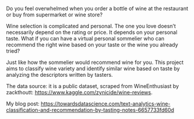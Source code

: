 Do you feel overwhelmed when you order a bottle of wine at the restaurant or buy from supermarket or wine store? 

Wine selection is complicated and personal. The one you love doesn’t necessarily depend on the rating or price. It depends on your personal taste. What if you can have a virtual personal sommelier who can recommend the right wine based on your taste or the wine you already tried?

Just like how the sommelier would recommend wine for you. This project aims to classify wine variety and identify similar wine based on taste by analyzing the descriptors written by tasters. 

The data source: it is a public dataset, scraped from WineEnthusiast by zackthoutt: https://www.kaggle.com/zynicide/wine-reviews. 

My blog post: https://towardsdatascience.com/text-analytics-wine-classification-and-recommendation-by-tasting-notes-6657733fd60d

